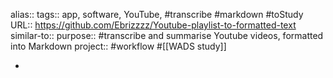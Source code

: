 alias::
tags:: app, software, YouTube, #transcribe #markdown #toStudy 
URL:: https://github.com/Ebrizzzz/Youtube-playlist-to-formatted-text
similar-to::
purpose:: #transcribe and summarise Youtube videos, formatted into Markdown
project:: #workflow #[[WADS study]]

-
